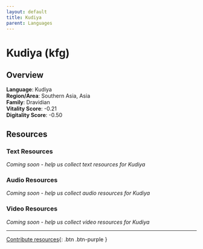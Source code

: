 ```yaml
---
layout: default
title: Kudiya
parent: Languages
---
```


# Kudiya (kfg)

## Overview

**Language**: Kudiya  
**Region/Area**: Southern Asia, Asia  
**Family**: Dravidian  
**Vitality Score**: -0.21  
**Digitality Score**: -0.50  

## Resources

### Text Resources
*Coming soon - help us collect text resources for Kudiya*

### Audio Resources
*Coming soon - help us collect audio resources for Kudiya*

### Video Resources
*Coming soon - help us collect video resources for Kudiya*

---

[Contribute resources](https://fairtrain.github.io/){: .btn .btn-purple }
